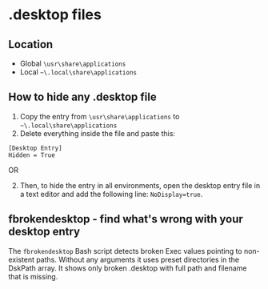 # .desktop files

## Location

- Global `\usr\share\applications`
- Local `~\.local\share\applications`

## How to hide any .desktop file

1. Copy the entry from `\usr\share\applications` to `~\.local\share\applications`
2. Delete everything inside the file and paste this:

```
[Desktop Entry]
Hidden = True
```

OR

2. Then, to hide the entry in all environments, open the desktop entry file in a text editor and add the following line: `NoDisplay=true`.

## fbrokendesktop - find what's wrong with your desktop entry

The `fbrokendesktop` Bash script detects broken Exec values pointing to non-existent paths. Without any arguments it uses preset directories in the DskPath array. It shows only broken .desktop with full path and filename that is missing.

